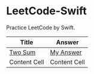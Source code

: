 # LeetCode-Swift
Practice LeetCode by Swift.

|     Title     | Answer |
| ------------- | ------------- |
|    [Two Sum](https://leetcode.com/problems/two-sum/)    | [My Answer](https://github.com/kenny55660955/LeetCode-Swift/blob/main/1.Two%20Sum.playground/Contents.swift) |
| Content Cell  | Content Cell  |
